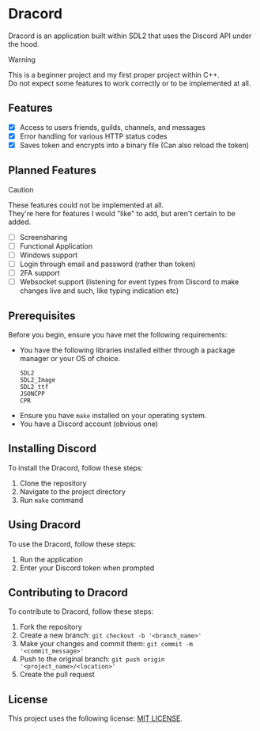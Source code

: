 # Dracord
Dracord is an application built within SDL2 that uses the Discord API under the hood.


> [!WARNING]
> This is a beginner project and my first proper project within C++. <br/>
> Do not expect some features to work correctly or to be implemented at all.


## Features
- [x] Access to users friends, guilds, channels, and messages
- [x] Error handling for various HTTP status codes
- [x] Saves token and encrypts into a binary file (Can also reload the token)

## Planned Features
> [!CAUTION]
> These features could not be implemented at all. <br/>
> They're here for features I would "like" to add, but aren't certain to be added.

- [ ] Screensharing
- [ ] Functional Application
- [ ] Windows support
- [ ] Login through email and password (rather than token)
- [ ] 2FA support
- [ ] Websocket support (listening for event types from Discord to make changes live and such, like typing indication etc)

## Prerequisites
Before you begin, ensure you have met the following requirements:

- You have the following libraries installed either through a package manager or your OS of choice.
  ```
  SDL2
  SDL2_Image
  SDL2_ttf
  JSONCPP
  CPR
  ```
- Ensure you have `make` installed on your operating system.
- You have a Discord account (obvious one)

## Installing Discord

To install the Dracord, follow these steps:

1. Clone the repository
2. Navigate to the project directory
3. Run `make` command

## Using Dracord

To use the Dracord, follow these steps:

1. Run the application
2. Enter your Discord token when prompted

## Contributing to Dracord

To contribute to Dracord, follow these steps:

1. Fork the repository
2. Create a new branch: `git checkout -b '<branch_name>'`
3. Make your changes and commit them: `git commit -m '<commit_message>'`
4. Push to the original branch: `git push origin '<project_name>/<location>'`
5. Create the pull request

## License

This project uses the following license: [MIT LICENSE](https://github.com/aitezera/dracord/blob/main/LICENSE).